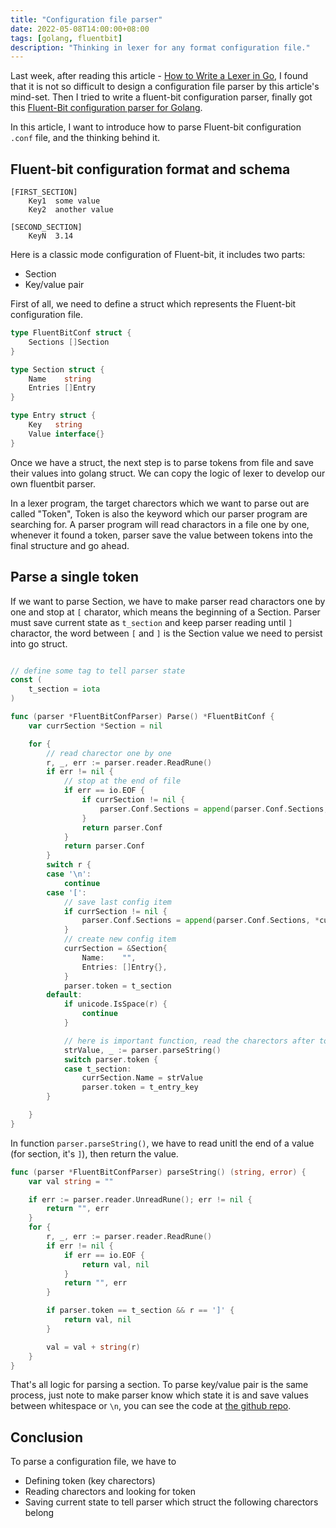 ```yaml
---
title: "Configuration file parser"
date: 2022-05-08T14:00:00+08:00
tags: [golang, fluentbit]
description: "Thinking in lexer for any format configuration file."
---
```


Last week, after reading this article - [How to Write a Lexer in Go](https://www.aaronraff.dev/blog/how-to-write-a-lexer-in-go), I found that it is not so difficult to design a configuration file parser by this article's mind-set. Then I tried to write a fluent-bit configuration parser, finally got this [Fluent-Bit configuration parser for Golang](https://github.com/stevedsun/go-fluentbit-conf-parser).

In this article, I want to introduce how to parse Fluent-bit configuration `.conf` file, and the thinking behind it.

## Fluent-bit configuration format and schema

```
[FIRST_SECTION]
    Key1  some value
    Key2  another value

[SECOND_SECTION]
    KeyN  3.14
```

Here is a classic mode configuration of Fluent-bit, it includes two parts:

- Section
- Key/value pair

First of all, we need to define a struct which represents the Fluent-bit configuration file.

```go
type FluentBitConf struct {
	Sections []Section
}

type Section struct {
	Name    string
	Entries []Entry
}

type Entry struct {
	Key   string
	Value interface{}
}
```

Once we have a struct, the next step is to parse tokens from file and save their values into golang struct. We can copy the logic of lexer to develop our own fluentbit parser.

In a lexer program, the target charectors which we want to parse out are called "Token", Token is also the keyword which our parser program are searching for. A parser program will read charactors in a file one by one, whenever it found a token, parser save the value between tokens into the final structure and go ahead.

## Parse a single token

If we want to parse Section, we have to make parser read charactors one by one and stop at `[` charator, which means the beginning of a Section. Parser must save current state as `t_section` and keep parser reading until `]` charactor, the word between `[` and `]` is the Section value we need to persist into go struct.

```go

// define some tag to tell parser state
const (
	t_section = iota
)

func (parser *FluentBitConfParser) Parse() *FluentBitConf {
	var currSection *Section = nil

	for {
        // read charector one by one
		r, _, err := parser.reader.ReadRune()
		if err != nil {
            // stop at the end of file
			if err == io.EOF {
				if currSection != nil {
					parser.Conf.Sections = append(parser.Conf.Sections, *currSection)
				}
				return parser.Conf
			}
			return parser.Conf
		}
		switch r {
		case '\n':
			continue
		case '[':
			// save last config item
			if currSection != nil {
				parser.Conf.Sections = append(parser.Conf.Sections, *currSection)
			}
			// create new config item
			currSection = &Section{
				Name:    "",
				Entries: []Entry{},
			}
			parser.token = t_section
		default:
			if unicode.IsSpace(r) {
				continue
			}

            // here is important function, read the charectors after token-chareactor and save them into struct
			strValue, _ := parser.parseString()
			switch parser.token {
			case t_section:
				currSection.Name = strValue
				parser.token = t_entry_key
		}

	}
}
```

In function `parser.parseString()`, we have to read unitl the end of a value (for section, it's `]`), then return the value.

```go
func (parser *FluentBitConfParser) parseString() (string, error) {
	var val string = ""

	if err := parser.reader.UnreadRune(); err != nil {
		return "", err
	}
	for {
		r, _, err := parser.reader.ReadRune()
		if err != nil {
			if err == io.EOF {
				return val, nil
			}
			return "", err
		}

		if parser.token == t_section && r == ']' {
			return val, nil
		}

		val = val + string(r)
	}
}
```

That's all logic for parsing a section. To parse key/value pair is the same process, just note to make parser know which state it is and save values between whitespace or `\n`, you can see the code at [the github repo](https://github.com/stevedsun/go-fluentbit-conf-parser/blob/master/parser.go).

## Conclusion

To parse a configuration file, we have to

- Defining token (key charectors)
- Reading charectors and looking for token
- Saving current state to tell parser which struct the following charectors belong
